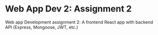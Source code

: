 # Web App Dev 2: Assignment 2

Web app Development assignment 2: A frontend React app with backend API (Express, Mongoose, JWT, etc.)
